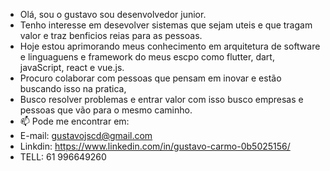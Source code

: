 -   Olá, sou o gustavo sou desenvolvedor junior.
-   Tenho interesse em desevolver sistemas que sejam uteis e que tragam valor e traz benficios reias para as pessoas.
-   Hoje estou aprimorando meus conhecimento em arquitetura de software e linguaguens e framework do meus escpo como flutter, dart, javaScript, react e vue.js.
-   Procuro colaborar com pessoas que pensam em inovar e estão buscando isso na pratica,
-   Busco resolver problemas e entrar valor com isso busco empresas e pessoas que vão para o mesmo caminho.
-   📫 Pode me encontrar em:
-   E-mail: gustavojscd@gmail.com
-   Linkdin: https://www.linkedin.com/in/gustavo-carmo-0b5025156/
-   TELL: 61 996649260

